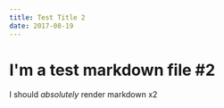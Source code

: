 ```yaml
---
title: Test Title 2
date: 2017-08-19
---
```


# I'm a test markdown file #2 

I should _absolutely_ render markdown x2